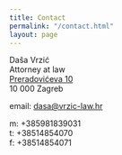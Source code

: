 ```yaml
---
title: Contact
permalink: "/contact.html"
layout: page
---
```


Daša Vrzić  
Attorney at law  
[Preradovićeva 10](https://goo.gl/maps/MsQApnsyNThpx1iGA)  
10 000 Zagreb

email: <dasa@vrzic-law.hr>

m: +385981839031  
t: +38514854070  
f: +38514854071
